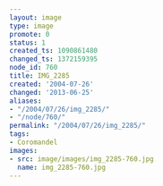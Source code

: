 ```yaml
---
layout: image
type: image
promote: 0
status: 1
created_ts: 1090861480
changed_ts: 1372159395
node_id: 760
title: IMG_2285
created: '2004-07-26'
changed: '2013-06-25'
aliases:
- "/2004/07/26/img_2285/"
- "/node/760/"
permalink: "/2004/07/26/img_2285/"
tags:
- Coromandel
images:
- src: image/images/img_2285-760.jpg
  name: img_2285-760.jpg
---
```


